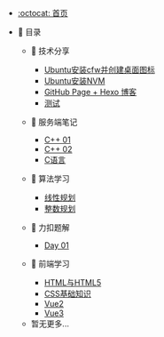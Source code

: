<!-- docs/_sidebar.md -->

<!-- * [首页](zh-cn/) -->
<!-- * [指南](zh-cn/guide) -->

- [:octocat: 首页](/README)

- :memo: 目录

  <!-- - 😉 日常

    - [新年快乐🧨🎆🎇](/md/daily/爱在钟声里.md) -->
  
  - 📖 技术分享

    - [Ubuntu安装cfw并创建桌面图标](/md/sharing/Note1.md)
    - [Ubuntu安装NVM](/md/sharing/Note2.md)
    - [GitHub Page + Hexo 博客](/md/sharing/Note3.md)
    - [测试](/md/sharing/test.md)

  - 📕 服务端笔记

    - [C++ 01](/md/cpp/Cpp_Note1.md)
    - [C++ 02](/md/cpp/Cpp_Note2.md)
    - [C语言](/md/c/C_Note.md)

  - 💭 算法学习

    - [线性规划](/md/math_model/linear_programming.md)
    - [整数规划](/md/math_model/integer_programming.md)

  - 📘 力扣题解

    - [Day 01](/md/leetcode/Day240203.md)

  - 📗 前端学习

    - [HTML与HTML5](/md/frontend/HTML.md)
    - [CSS基础知识](/md/frontend/CSS.md)
    - [Vue2](/md/vue/vue2.md)
    - [Vue3](/md/vue/vue3.md)

  <!-- - 💥 网络安全

    - [第1节：杂项 MISC](/md/cyber-security/MISC.md) -->

  - 暂无更多...
